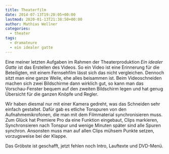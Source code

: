 ```yaml
---
title: Theaterfilm
date: 2014-07-13T19:20:05+00:00
lastmod: 2020-01-13T21:38:50+00:00
author: Mathias Wellner
categories:
  - theater
tags:
  - dramateure
  - ein idealer gatte
---
```

Eine meiner letzten Aufgaben im Rahmen der Theaterproduktion _Ein idealer Gatte_ ist das Erstellen des Videos. So ein Video ist eine Erinnerung für die Beteiligten, mit einem Fernsehfilm lässt sich das nicht vergleichen. Dennoch sitzt man eine ganze Weile, ehe alles beisammen ist. Beim Videoschneiden machen sich zwei Bildschirme dann wirklich gut, so kann man das Vorschau-Fenster bequem auf den zweiten Bildschirm legen und hat genug Übersicht für die ganzen Knöpfe und Regler. 
<!--more-->

Wir haben diesmal nur mit einer Kamera gedreht, was das Schneiden sehr einfach gestaltet. Dafür gab es etliche Tonspuren von den Aufnahmemikrofonen, die man mit dem Filmmaterial synchronisieren muss. Zum Glück hat Premiere Pro da eine Funktion eingebaut, Clips markieren, Synchronsieren nach Tonspur und wenige Minuten später sind alle Spuren synchron. Ansonsten muss man auf allen Clips mühsem Punkte setzen, vorzugsweise bei der Klappe. 

Das Gröbste ist geschafft, jetzt fehlen noch Intro, Lauftexte und DVD-Menü.